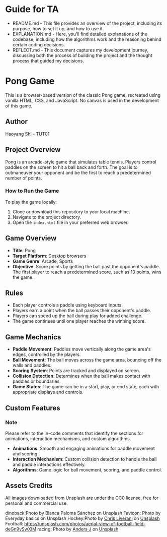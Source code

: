 # Guide for TA

- README.md - This file provides an overview of the project, including its purpose, how to set it up, and how to use it.
- EXPLANATION.md - Here, you'll find detailed explanations of the codebase, including how the algorithms work and the reasoning behind certain coding decisions.
- REFLECT.md - This document captures my development journey, discussing both the process of building the project and the thought process that guided my decisions.

# Pong Game

This is a browser-based version of the classic Pong game, recreated using vanilla HTML, CSS, and JavaScript. No canvas is used in the development of this game.

## Author

Haoyang Shi - TUT01

## Project Overview

Pong is an arcade-style game that simulates table tennis. Players control paddles on the screen to hit a ball back and forth. The goal is to outmaneuver your opponent and be the first to reach a predetermined number of points.

### How to Run the Game

To play the game locally:

1. Clone or download this repository to your local machine.
2. Navigate to the project directory.
3. Open the `index.html` file in your preferred web browser.

## Game Overview

- **Title**: Pong
- **Target Platform**: Desktop browsers
- **Game Genre**: Arcade, Sports
- **Objective**: Score points by getting the ball past the opponent's paddle. The first player to reach a predetermined score, such as 10 points, wins the game.

## Rules

- Each player controls a paddle using keyboard inputs.
- Players earn a point when the ball passes their opponent's paddle.
- Players can speed up the ball during play for added challenge.
- The game continues until one player reaches the winning score.

## Game Mechanics

- **Paddle Movement**: Paddles move vertically along the game area's edges, controlled by the players.
- **Ball Movement**: The ball moves across the game area, bouncing off the walls and paddles.
- **Scoring System**: Points are tracked and displayed on screen.
- **Collision Detection**: Determines when the ball makes contact with paddles or boundaries.
- **Game States**: The game can be in a start, play, or end state, each with appropriate displays and controls.



## Custom Features

### Note

Please refer to the in-code comments that identify the sections for animations, interaction mechanisms, and custom algorithms.

- **Animations**: Smooth and engaging animations for paddle movement and scoring.
- **Interaction Mechanism**: Custom collision detection to handle the ball and paddle interactions effectively.
- **Algorithms**: Game logic for ball movement, scoring, and paddle control.


## Assets Credits

All images downloaded from Unsplash are under the CC0 license, free for personal and commercial use.

dinoback:Photo by Blanca Paloma Sánchez on Unsplash
Favicon: Photo by Everyday basics on Unsplash
Hockey:Photo by <a href="https://unsplash.com/@chrisliverani?utm_content=creditCopyText&utm_medium=referral&utm_source=unsplash">Chris Liverani</a> on <a href="https://unsplash.com/photos/red-and-white-hockey-goal-5oZ9uVx7buc?utm_content=creditCopyText&utm_medium=referral&utm_source=unsplash">Unsplash</a>
Football: https://unsplash.com/photos/aerial-view-of-football-field-deGn9vSwXIM
racing: Photo by <a href="https://unsplash.com/@aj5tdt?utm_content=creditCopyText&utm_medium=referral&utm_source=unsplash">Anders J</a> on <a href="https://unsplash.com/photos/red-and-white-wooden-wall-MekXOhHQVY4?utm_content=creditCopyText&utm_medium=referral&utm_source=unsplash">Unsplash</a>